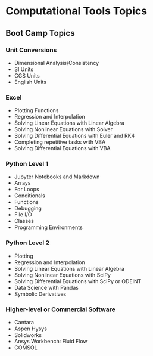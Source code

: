 # Computational Tools Topics

## Boot Camp Topics

### Unit Conversions
- Dimensional Analysis/Consistency
- SI Units
- CGS Units
- English Units

### Excel
- Plotting Functions
- Regression and Interpolation
- Solving Linear Equations with Linear Algebra
- Solving Nonlinear Equations with Solver
- Solving Differential Equations with Euler and RK4
- Completing repetitive tasks with VBA
- Solving Differential Equations with VBA

### Python Level 1
- Jupyter Notebooks and Markdown
- Arrays
- For Loops
- Conditionals
- Functions
- Debugging
- File I/O
- Classes
- Programming Environments

### Python Level 2
- Plotting
- Regression and Interpolation
- Solving Linear Equations with Linear Algebra
- Solving Nonlinear Equations with SciPy
- Solving Differential Equations with SciPy or ODEINT
- Data Science with Pandas
- Symbolic Derivatives

### Higher-level or Commercial Software
- Cantara
- Aspen Hysys
- Solidworks
- Ansys Workbench: Fluid Flow
- COMSOL
